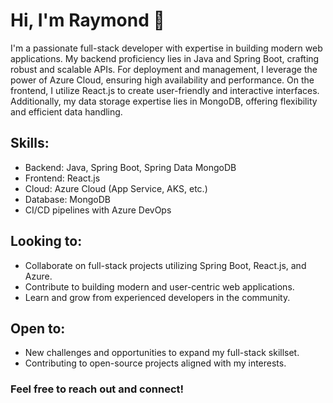 # Hi, I'm Raymond 👋

I'm a passionate full-stack developer with expertise in building modern web applications. My backend proficiency lies in Java and Spring Boot, crafting robust and scalable APIs. For deployment and management, I leverage the power of Azure Cloud, ensuring high availability and performance. On the frontend, I utilize React.js to create user-friendly and interactive interfaces. Additionally, my data storage expertise lies in MongoDB, offering flexibility and efficient data handling.

## Skills:

- Backend: Java, Spring Boot, Spring Data MongoDB
- Frontend: React.js
- Cloud: Azure Cloud (App Service, AKS, etc.)
- Database: MongoDB
- CI/CD pipelines with Azure DevOps

## Looking to:

- Collaborate on full-stack projects utilizing Spring Boot, React.js, and Azure.
- Contribute to building modern and user-centric web applications.
- Learn and grow from experienced developers in the community.

## Open to:

- New challenges and opportunities to expand my full-stack skillset.
- Contributing to open-source projects aligned with my interests.

### Feel free to reach out and connect!
